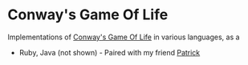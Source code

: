 # Conway's Game Of Life

Implementations of [Conway's Game Of Life](https://en.wikipedia.org/wiki/Conway%27s_Game_of_Life) in various languages, as a 

- Ruby, Java (not shown) - Paired with my friend [Patrick](https://www.linkedin.com/in/patrick-mcnicol-8a4850138)
